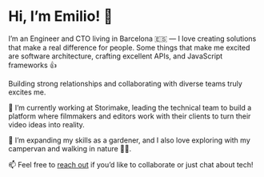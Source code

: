 # Hi, I’m Emilio! 👋

I’m an Engineer and CTO living in Barcelona 🇪🇸 — I love creating solutions that make a real difference for people. Some things that make me excited are software architecture, crafting excellent APIs, and JavaScript frameworks 👍

Building strong relationships and collaborating with diverse teams truly excites me.

🎥 I’m currently working at Storimake, leading the technical team to build a platform where filmmakers and editors work with their clients to turn their video ideas into reality.

🌿 I’m expanding my skills as a gardener, and I also love exploring with my campervan and walking in nature 🚐🌲.

📫 Feel free to [reach out](mailto:emilioriosvz@gmail.com) if you’d like to collaborate or just chat about tech!
